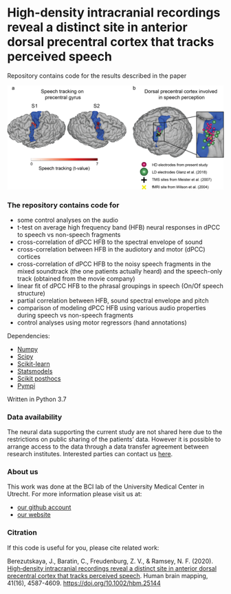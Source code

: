 # High-density intracranial recordings reveal a distinct site in anterior dorsal precentral cortex that tracks perceived speech
Repository contains code for the results described in the paper

![Alt text](/git_front.png?raw=true "Main results")


### The repository contains code for
 
- some control analyses on the audio
- t-test on average high frequency band (HFB) neural responses in dPCC to speech vs non-speech fragments
- cross-correlation of dPCC HFB to the spectral envelope of sound
- cross-correlation between HFB in the audiotory and motor (dPCC) cortices
- cross-correlation of dPCC HFB to the noisy speech fragments in the mixed soundtrack (the one patients actually heard) and the speech-only track (obtained from the movie company)
- linear fit of dPCC HFB to the phrasal groupings in speech (On/Of speech structure)
- partial correlation between HFB, sound spectral envelope and pitch
- comparison of modeling dPCC HFB using various audio properties during speech vs non-speech fragments
- control analyses using motor regressors (hand annotations)

Dependencies:
- [Numpy](https://numpy.org/)
- [Scipy](https://www.scipy.org/)
- [Scikit-learn](https://scikit-learn.org/)
- [Statsmodels](https://www.statsmodels.org/)
- [Scikit posthocs](https://github.com/maximtrp/scikit-posthocs)
- [Pympi](https://github.com/dopefishh/pympi)

Written in Python 3.7


### Data availability

The neural data supporting the current study are not shared here due to the restrictions on public sharing of the patients’ data. However it is possible to arrange access to the data through a data transfer agreement between research institutes. Interested parties can contact us [here](http://www.nick-ramsey.eu/contact/).


### About us

This work was done at the BCI lab of the University Medical Center in Utrecht. For more information please visit us at:
- [our github account](https://github.com/UMCU-RIBS)
- [our website](http://www.nick-ramsey.eu)


### Citration

If this code is useful for you, please cite related work:

Berezutskaya, J., Baratin, C., Freudenburg, Z. V., & Ramsey, N. F. (2020). [High‐density intracranial recordings reveal a distinct site in anterior dorsal precentral cortex that tracks perceived speech](https://onlinelibrary.wiley.com/doi/full/10.1002/hbm.25144). Human brain mapping, 41(16), 4587-4609. https://doi.org/10.1002/hbm.25144
